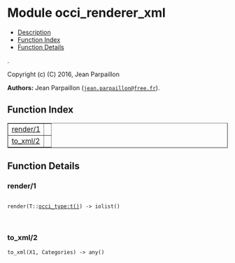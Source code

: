 

# Module occi_renderer_xml #
* [Description](#description)
* [Function Index](#index)
* [Function Details](#functions)

.

Copyright (c) (C) 2016, Jean Parpaillon

__Authors:__ Jean Parpaillon ([`jean.parpaillon@free.fr`](mailto:jean.parpaillon@free.fr)).

<a name="index"></a>

## Function Index ##


<table width="100%" border="1" cellspacing="0" cellpadding="2" summary="function index"><tr><td valign="top"><a href="#render-1">render/1</a></td><td></td></tr><tr><td valign="top"><a href="#to_xml-2">to_xml/2</a></td><td></td></tr></table>


<a name="functions"></a>

## Function Details ##

<a name="render-1"></a>

### render/1 ###

<pre><code>
render(T::<a href="occi_type.md#type-t">occi_type:t()</a>) -&gt; iolist()
</code></pre>
<br />

<a name="to_xml-2"></a>

### to_xml/2 ###

`to_xml(X1, Categories) -> any()`

